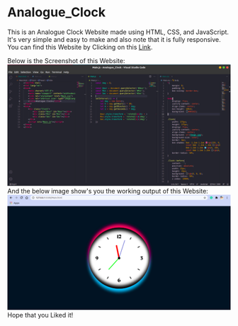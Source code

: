 # Analogue_Clock
This is an Analogue Clock Website made using HTML, CSS, and JavaScript. It's very simple and easy to make and also note that it is fully responsive. You can find this Website by Clicking on this [Link](https://surya0705.github.io/Analogue_Clock/Main.html).

Below is the Screenshot of this Website:
<img src="Code_Screenshot.png"><img>
And the below image show's you the working output of this Website:
<img src="Program's_Working.png"><img>
Hope that you Liked it!
